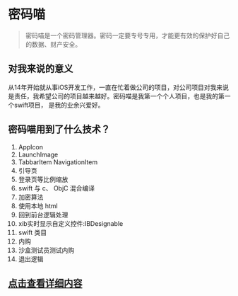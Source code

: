 # 密码喵
>密码喵是一个密码管理器。密码一定要专号专用，才能更有效的保护好自己的数据、财产安全。

## 对我来说的意义
从14年开始就从事iOS开发工作，一直在忙着做公司的项目，对公司项目对我来说是责任，我希望公司的项目越来越好。密码喵是我第一个个人项目，也是我的第一个swift项目， 是我的业余兴爱好。

## 密码喵用到了什么技术？
1. AppIcon
2. LaunchImage
3. TabbarItem NavigationItem
4. 引导页
5. 登录页等比例缩放
6. swift 与 c、 ObjC 混合编译
7. 加密算法
8. 使用本地 html
9. 回到前台逻辑处理
10. xib实时显示自定义控件:IBDesignable
11. swift 类目
12. 内购
13. 沙盒测试员测试内购
14. 退出逻辑

## [点击查看详细内容](boitx.org/mimamiao)






